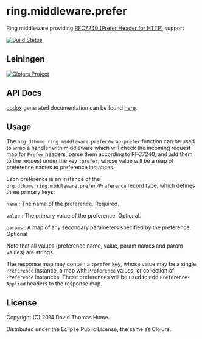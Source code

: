 # ring.middleware.prefer

Ring middleware providing
[RFC7240 (Prefer Header for HTTP)](http://tools.ietf.org/html/rfc7240) support

[![Build Status](https://travis-ci.org/dthume/ring.middleware.prefer.svg?branch=master)](https://travis-ci.org/dthume/ring.middleware.prefer)

## Leiningen

[![Clojars Project](http://clojars.org/org.dthume/ring.middleware.prefer/latest-version.svg)](http://clojars.org/org.dthume/ring.middleware.prefer)

## API Docs

[codox](https://github.com/weavejester/codox)
generated documentation can be found
[here](http://dthume.github.io/ring.middleware.prefer/codox/index.html).

## Usage

The `org.dthume.ring.middleware.prefer/wrap-prefer` function can be used to
wrap a handler with middleware which will check the incoming request map for
`Prefer` headers, parse them according to RFC7240, and add them to the request
under the key `:prefer`, whose value will be a map of preference names to
preference instances.

Each preference is an instance of the
`org.dthume.ring.middleware.prefer/Preference` record type, which defines three
primary keys:

`name`
: The name of the preference. Required.

`value`
: The primary value of the preference. Optional.

`params`
: A map of any secondary parameters specified by the preference. Optional

Note that all values (preference name, value, param names and param values) are
strings.

The response map may contain a `:prefer` key, whose value may be a single
`Preference` instance, a map with `Preference` values, or collection of
`Preference` instances. These preferences will be used to add
`Preference-Applied` headers to the response map.

## License

Copyright (C) 2014 David Thomas Hume.

Distributed under the Eclipse Public License, the same as Clojure.